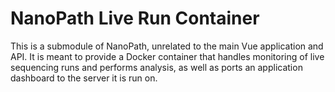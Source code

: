# NanoPath Live Run Container

This is a submodule of NanoPath, unrelated to the main Vue application and API.
It is meant to provide a  Docker container  that handles monitoring of live 
sequencing runs and performs analysis, as well as ports an application dashboard
to the server it is run on.

